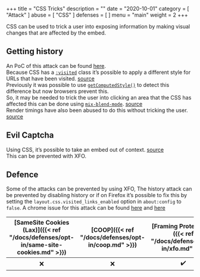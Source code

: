 +++
title = "CSS Tricks"
description = ""
date = "2020-10-01"
category = [
    "Attack"
]
abuse = [
    "CSS"
]
defenses = [
]
menu = "main"
weight = 2
+++

CSS can be used to trick a user into exposing information by making visual changes that are affected by the embed.

## Getting history
An PoC of this attack can be found [here](https://lcamtuf.coredump.cx/whack/).  
Because CSS has a [`:visited`](https://developer.mozilla.org/en-US/docs/Web/CSS/:visited) class it’s possible to apply a different style for URLs that have been visited. [source](https://developer.mozilla.org/en-US/docs/Web/CSS/Privacy_and_the_:visited_selector)  
Previously it was possible to use [`getComputedStyle()`](https://developer.mozilla.org/en-US/docs/Web/API/Window/getComputedStyle) to detect this difference but now browsers prevent this.  
So, it may be needed to trick the user into clicking an area that the CSS has affected this can be done using  [`mix-blend-mode`](https://developer.mozilla.org/en-US/docs/Web/CSS/mix-blend-mode).  [source](https://lcamtuf.blogspot.com/2016/08/css-mix-blend-mode-is-bad-for-keeping.html)   
Render timings have also been abused to do this without tricking the user. [source](https://www.contextis.com/en/resources/white-papers/pixel-perfect-timing-attacks-with-html5)  

## Evil Captcha
Using CSS, it’s possible to take an embed out of context. [source](https://ronmasas.com/posts/the-human-side-channel)  
This can be prevented with XFO.


## Defence
Some of the attacks can be prevented by using XFO,
The history attack can be prevented by disabling history or if on Firefox it’s possible to fix this by setting the `layout.css.visited_links_enabled` option in `about:config` to `false`.
A chrome issue for this attack can be found [here](https://bugs.chromium.org/p/chromium/issues/detail?id=712246) and [here](https://bugs.chromium.org/p/chromium/issues/detail?id=713521)

| [SameSite Cookies (Lax)]({{< ref "/docs/defenses/opt-in/same-site-cookies.md" >}}) | [COOP]({{< ref "/docs/defenses/opt-in/coop.md" >}}) | [Framing Protections]({{< ref "/docs/defenses/opt-in/xfo.md" >}}) |                  [Isolation Policies]({{< ref "/docs/defenses/isolation-policies" >}})                   |
| :--------------------------------------------------------------------------------: | :-------------------------------------------------: | :---------------------------------------------------------------: | :------------------------------------------------------------------------------------------------------: |
|                                         ❌                                          |                          ❌                          |                                 ✔️                                 |  |
